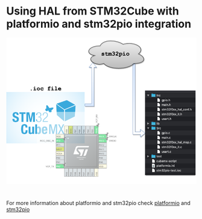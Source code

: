 # Using HAL from STM32Cube with platformio and stm32pio integration
![Logo](/screenshots/logo.png)
# 
 For more information about platformio and stm32pio check [platformio](https://github.com/platformio/platformio-core.git) and [stm32pio](https://github.com/ussserrr/stm32pio.git)
